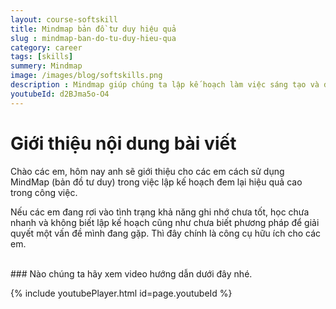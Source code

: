 ```yaml
---
layout: course-softskill
title: Mindmap bản đồ tư duy hiệu quả
slug : mindmap-ban-do-tu-duy-hieu-qua
category: career
tags: [skills]
summery: Mindmap   
image: /images/blog/softskills.png
description : Mindmap giúp chúng ta lập kế hoạch làm việc sáng tạo và đem lại hiệu quả cao
youtubeId: d2BJma5o-O4
---
```


# **Giới thiệu nội dung bài viết**

Chào các em, hôm nay anh sẽ giới thiệu cho các em cách sử dụng MindMap (bản đồ tư duy) trong việc lập kế hoạch đem lại hiệu quả cao trong công việc. 

Nếu các em đang rơi vào tình trạng khả năng ghi nhớ chưa tốt, học chưa nhanh và không biết lập kế hoạch cũng như chưa biết phương pháp để giải quyết một vấn đề mình đang gặp. Thì đây chính là công cụ hữu ích cho các em. 

<br>
### Nào chúng ta hãy xem video hướng dẫn dưới đây nhé.

{% include youtubePlayer.html id=page.youtubeId %}
